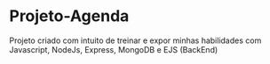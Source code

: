 # Projeto-Agenda
Projeto criado com intuito de treinar e expor minhas habilidades com Javascript, NodeJs, Express, MongoDB e EJS
(BackEnd)
